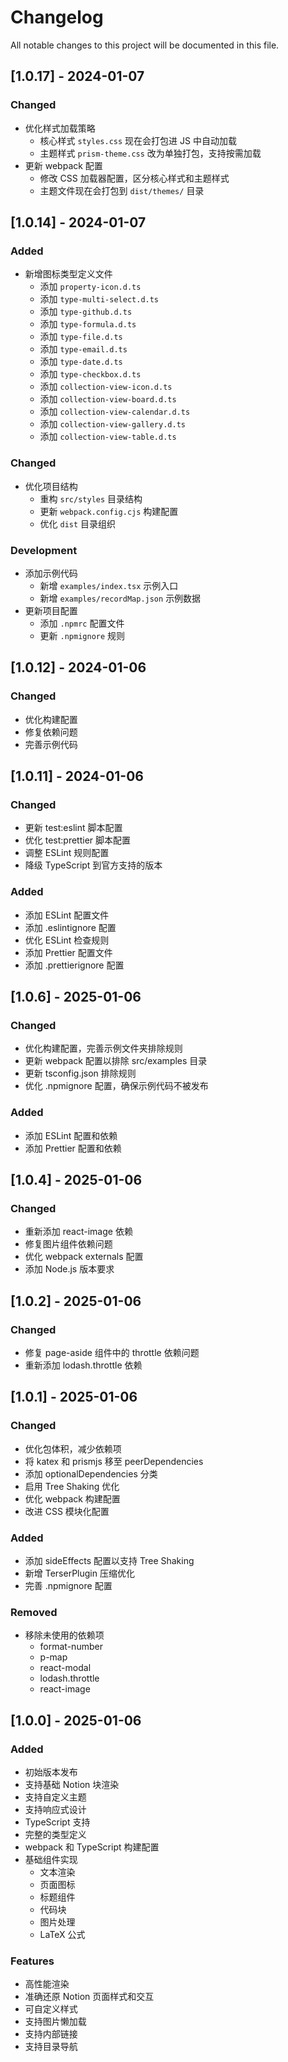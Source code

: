 # Changelog

All notable changes to this project will be documented in this file.

## [1.0.17] - 2024-01-07

### Changed

- 优化样式加载策略
  - 核心样式 `styles.css` 现在会打包进 JS 中自动加载
  - 主题样式 `prism-theme.css` 改为单独打包，支持按需加载
- 更新 webpack 配置
  - 修改 CSS 加载器配置，区分核心样式和主题样式
  - 主题文件现在会打包到 `dist/themes/` 目录

## [1.0.14] - 2024-01-07

### Added

- 新增图标类型定义文件
  - 添加 `property-icon.d.ts`
  - 添加 `type-multi-select.d.ts`
  - 添加 `type-github.d.ts`
  - 添加 `type-formula.d.ts`
  - 添加 `type-file.d.ts`
  - 添加 `type-email.d.ts`
  - 添加 `type-date.d.ts`
  - 添加 `type-checkbox.d.ts`
  - 添加 `collection-view-icon.d.ts`
  - 添加 `collection-view-board.d.ts`
  - 添加 `collection-view-calendar.d.ts`
  - 添加 `collection-view-gallery.d.ts`
  - 添加 `collection-view-table.d.ts`

### Changed

- 优化项目结构
  - 重构 `src/styles` 目录结构
  - 更新 `webpack.config.cjs` 构建配置
  - 优化 `dist` 目录组织

### Development

- 添加示例代码
  - 新增 `examples/index.tsx` 示例入口
  - 新增 `examples/recordMap.json` 示例数据
- 更新项目配置
  - 添加 `.npmrc` 配置文件
  - 更新 `.npmignore` 规则

## [1.0.12] - 2024-01-06

### Changed

- 优化构建配置
- 修复依赖问题
- 完善示例代码

## [1.0.11] - 2024-01-06

### Changed

- 更新 test:eslint 脚本配置
- 优化 test:prettier 脚本配置
- 调整 ESLint 规则配置
- 降级 TypeScript 到官方支持的版本

### Added

- 添加 ESLint 配置文件
- 添加 .eslintignore 配置
- 优化 ESLint 检查规则
- 添加 Prettier 配置文件
- 添加 .prettierignore 配置

## [1.0.6] - 2025-01-06

### Changed

- 优化构建配置，完善示例文件夹排除规则
- 更新 webpack 配置以排除 src/examples 目录
- 更新 tsconfig.json 排除规则
- 优化 .npmignore 配置，确保示例代码不被发布

### Added

- 添加 ESLint 配置和依赖
- 添加 Prettier 配置和依赖

## [1.0.4] - 2025-01-06

### Changed

- 重新添加 react-image 依赖
- 修复图片组件依赖问题
- 优化 webpack externals 配置
- 添加 Node.js 版本要求

## [1.0.2] - 2025-01-06

### Changed

- 修复 page-aside 组件中的 throttle 依赖问题
- 重新添加 lodash.throttle 依赖

## [1.0.1] - 2025-01-06

### Changed

- 优化包体积，减少依赖项
- 将 katex 和 prismjs 移至 peerDependencies
- 添加 optionalDependencies 分类
- 启用 Tree Shaking 优化
- 优化 webpack 构建配置
- 改进 CSS 模块化配置

### Added

- 添加 sideEffects 配置以支持 Tree Shaking
- 新增 TerserPlugin 压缩优化
- 完善 .npmignore 配置

### Removed

- 移除未使用的依赖项
  - format-number
  - p-map
  - react-modal
  - lodash.throttle
  - react-image

## [1.0.0] - 2025-01-06

### Added

- 初始版本发布
- 支持基础 Notion 块渲染
- 支持自定义主题
- 支持响应式设计
- TypeScript 支持
- 完整的类型定义
- webpack 和 TypeScript 构建配置
- 基础组件实现
  - 文本渲染
  - 页面图标
  - 标题组件
  - 代码块
  - 图片处理
  - LaTeX 公式

### Features

- 高性能渲染
- 准确还原 Notion 页面样式和交互
- 可自定义样式
- 支持图片懒加载
- 支持内部链接
- 支持目录导航
